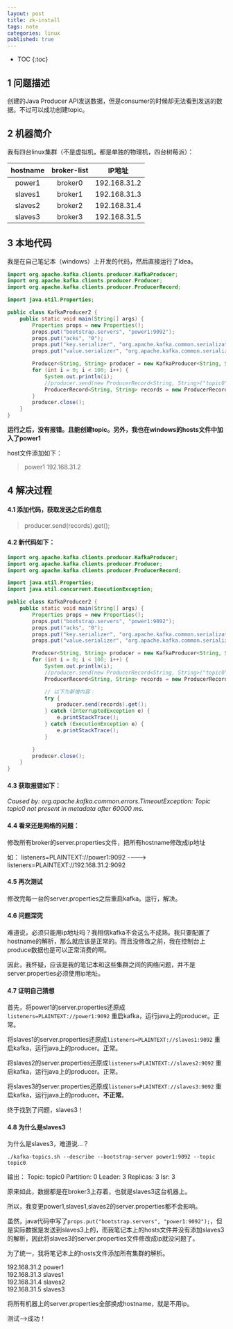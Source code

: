 ```yaml
---
layout: post
title: zk-install
tags: note
categories: linux
published: true
---
```


* TOC
{:toc}


## 1 问题描述
创建的Java Producer API发送数据，但是consumer的时候却无法看到发送的数据。不过可以成功创建topic。

## 2 机器简介
我有四台linux集群（不是虚拟机，都是单独的物理机，四台树莓派）：

| hostname | broker-list      |IP地址|
|:--------:| :-------------:|:-------------:|
| power1 | broker0 |192.168.31.2|
| slaves1 | broker1 |192.168.31.3|
| slaves2 | broker2 |192.168.31.4|
| slaves3 | broker3 |192.168.31.5|

## 3 本地代码
我是在自己笔记本（windows）上开发的代码，然后直接运行了Idea。

~~~java
import org.apache.kafka.clients.producer.KafkaProducer;
import org.apache.kafka.clients.producer.Producer;
import org.apache.kafka.clients.producer.ProducerRecord;

import java.util.Properties;

public class KafkaProducer2 {
    public static void main(String[] args) {
        Properties props = new Properties();
        props.put("bootstrap.servers", "power1:9092");
        props.put("acks", "0");
        props.put("key.serializer", "org.apache.kafka.common.serialization.StringSerializer");
        props.put("value.serializer", "org.apache.kafka.common.serialization.StringSerializer");

        Producer<String, String> producer = new KafkaProducer<String, String>(props);
        for (int i = 0; i < 100; i++) {
            System.out.println(i);
            //producer.send(new ProducerRecord<String, String>("topic0", Integer.toString(i), Integer.toString(i)));
            ProducerRecord<String, String> records = new ProducerRecord<String,String>("topic0", Integer.toString(i), Integer.toString(i));
        }
        producer.close();
    }
}
~~~

**运行之后，没有报错。且能创建topic。另外，我也在windows的hosts文件中加入了power1**

host文件添加如下：<br>
>power1 192.168.31.2

## 4 解决过程
#### 4.1 添加代码，获取发送之后的信息

>producer.send(records).get();

#### 4.2 新代码如下：

~~~java
import org.apache.kafka.clients.producer.KafkaProducer;
import org.apache.kafka.clients.producer.Producer;
import org.apache.kafka.clients.producer.ProducerRecord;

import java.util.Properties;
import java.util.concurrent.ExecutionException;

public class KafkaProducer2 {
    public static void main(String[] args) {
        Properties props = new Properties();
        props.put("bootstrap.servers", "power1:9092");
        props.put("acks", "0");
        props.put("key.serializer", "org.apache.kafka.common.serialization.StringSerializer");
        props.put("value.serializer", "org.apache.kafka.common.serialization.StringSerializer");

        Producer<String, String> producer = new KafkaProducer<String, String>(props);
        for (int i = 0; i < 100; i++) {
            System.out.println(i);
            //producer.send(new ProducerRecord<String, String>("topic0", Integer.toString(i), Integer.toString(i)));
            ProducerRecord<String, String> records = new ProducerRecord<String,String>("topic0", Integer.toString(i), Integer.toString(i));

            // 以下为新增内容：
            try {
                producer.send(records).get();
            } catch (InterruptedException e) {
                e.printStackTrace();
            } catch (ExecutionException e) {
                e.printStackTrace();
            }

        }
        producer.close();
    }
}
~~~

#### 4.3 获取报错如下：
*Caused by: org.apache.kafka.common.errors.TimeoutException: Topic topic0 not present in metadata after 60000 ms.*

#### 4.4 看来还是网络的问题：
修改所有broker的server.properties文件，把所有hostname修改成ip地址

如：
listeners=PLAINTEXT://power1:9092 ----> listeners=PLAINTEXT://192.168.31.2:9092

#### 4.5 再次测试
修改完每一台的server.properties之后重启kafka。运行，解决。

#### 4.6 问题深究
难道说，必须只能用ip地址吗？我相信kafka不会这么不成熟。我只要配置了hostname的解析，那么就应该是正常的。而且没修改之前，我在控制台上produce数据也是可以正常消费的啊。

因此，我怀疑，应该是我的笔记本和这些集群之间的网络问题，并不是server.properties必须使用ip地址。

#### 4.7 证明自己猜想
首先，将power1的server.properties还原成`listeners=PLAINTEXT://power1:9092`
重启kafka，运行java上的producer。正常。

将slaves1的server.properties还原成`listeners=PLAINTEXT://slaves1:9092`
重启kafka，运行java上的producer。正常。

将slaves2的server.properties还原成`listeners=PLAINTEXT://slaves2:9092`
重启kafka，运行java上的producer。正常。

将slaves3的server.properties还原成`listeners=PLAINTEXT://slaves3:9092`
重启kafka，运行java上的producer。**不正常**。

终于找到了问题，slaves3！

#### 4.8 为什么是slaves3
为什么是slaves3，难道说...？

`./kafka-topics.sh --describe --bootstrap-server power1:9092 --topic topic0`

输出：
Topic: topic0   Partition: 0    Leader: 3       Replicas: 3     Isr: 3

原来如此，数据都是在broker3上存着，也就是slaves3这台机器上。

所以，我变更power1,slaves1,slaves2的server.properties都不会影响。

虽然，java代码中写了`props.put("bootstrap.servers", "power1:9092");`，但是实际数据是发送到slaves3上的，而我笔记本上的hosts文件并没有添加slaves3的解析，因此将slaves3的server.properties文件修改成ip就没问题了。

为了统一，我将笔记本上的hosts文件添加所有集群的解析。

192.168.31.2    power1<br>
192.168.31.3    slaves1<br>
192.168.31.4    slaves2<br>
192.168.31.5    slaves3<br>

将所有机器上的server.properties全部换成hostname，就是不用ip。

测试-->成功！